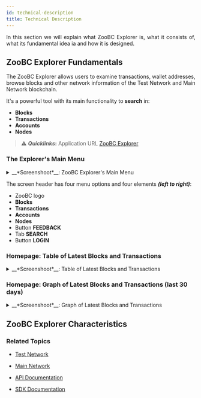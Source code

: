 ```yaml
---
id: technical-description
title: Technical Description
---
```


<p align="justify">In this section we will explain what ZooBC Explorer is, what it consists of, what its fundamental idea ia and how it is designed.</p>

## ZooBC Explorer Fundamentals

<p align="justify">The ZooBC Explorer allows users to examine transactions, wallet addresses, browse blocks and other network information of the Test Network and Main Network blockchain.</p>

It's a powerful tool with its main functionality to **search** in:

* **Blocks**
* **Transactions**
* **Accounts**
* **Nodes**

> ⚠️ __*Quicklinks*:__ Application URL [ZooBC Explorer][zoobc-net]

### The Explorer's Main Menu

<details>
  <summary>__*Screenshoot*__: ZooBC Explorer's Main Menu</summary>
  </br>
  ![Figure 1.2 ZooBC Explorer Main Menu][main-menu]
</details>

The screen header has four menu options and four elements __*(left to right)*__:

* ZooBC logo
* **Blocks**
* **Transactions**
* **Accounts**
* **Nodes**
* Button **FEEDBACK**
* Tab **SEARCH**
* Button **LOGIN**

### Homepage: Table of Latest Blocks and Transactions

<details>
  <summary>__*Screenshoot*__: Table of Latest Blocks and Transactions</summary>
  </br>
  ![Figure 1.3 ZooBC Explorer Main Menu][table]
</details>

### Homepage: Graph of Latest Blocks and Transactions (last 30 days)

<details>
  <summary>__*Screenshoot*__: Graph of Latest Blocks and Transactions</summary>
  </br>
  ![Figure 1.4 ZooBC Explorer Main Menu][graph]
</details>

## ZooBC Explorer Characteristics

### **Related Topics**

* [Test Network][test-network]

* [Main Network][main-network]

* [API Documentation][api-documentation]

* [SDK Documentation][sdk-documentation]

[test-network]: https://docs.zoobc.net
[main-network]: https://docs.zoobc.net
[api-documentation]: https://docs.zoobc.net
[sdk-documentation]: https://docs.zoobc.net
[zoobc-net]: https://zoobc.net
[main-menu]: assets/img/zoobc_explorer_main_menu.png
[table]: assets/img/zoobc_explorer_table_latest_blocks_transactions.png
[graph]: assets/img/zoobc_explorer_graph_latest_blocks_transactions.png

